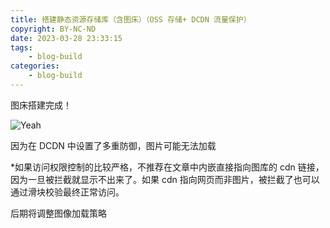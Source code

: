 ```yaml
---
title: 搭建静态资源存储库（含图床）（OSS 存储+ DCDN 流量保护）
copyright: BY-NC-ND
date: 2023-03-28 23:33:15
tags:
    - blog-build
categories:
    - blog-build
---
```


图床搭建完成！

![Yeah](https://image.cc01cc.cn/FmKsvhSakAEIzEg.jpg)

因为在 DCDN 中设置了多重防御，图片可能无法加载

*如果访问权限控制的比较严格，不推荐在文章中内嵌直接指向图库的 cdn 链接，因为一旦被拦截就显示不出来了。如果 cdn 指向网页而非图片，被拦截了也可以通过滑块校验最终正常访问。

后期将调整图像加载策略

<!--
Copyright © 2023 [cc01cc](https://github.com/cc01cc)

本页面采用 [知识共享署名-非商业性使用 4.0 国际许可协议](http://creativecommons.org/licenses/by-nc/4.0/) 进行许可。

转载请注明原始地址：<https://cc01cc.com/>
-->